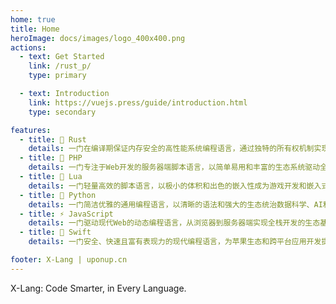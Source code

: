 ```yaml
---
home: true
title: Home
heroImage: docs/images/logo_400x400.png
actions:
  - text: Get Started
    link: /rust_p/
    type: primary

  - text: Introduction
    link: https://vuejs.press/guide/introduction.html
    type: secondary

features:
  - title: 🦀 Rust
    details: 一门在编译期保证内存安全的高性能系统编程语言，通过独特的所有权机制实现零成本抽象。
  - title: 🐘 PHP
    details: 一门专注于Web开发的服务器端脚本语言，以简单易用和丰富的生态系统驱动全球数百万网站。
  - title: 🌙 Lua
    details: 一门轻量高效的脚本语言，以极小的体积和出色的嵌入性成为游戏开发和嵌入式系统的首选。
  - title: 🐍 Python
    details: 一门简洁优雅的通用编程语言，以清晰的语法和强大的生态统治数据科学、AI和Web开发领域。
  - title: ⚡ JavaScript
    details: 一门驱动现代Web的动态编程语言，从浏览器到服务器端实现全栈开发的生态基石。
  - title: 🦅 Swift
    details: 一门安全、快速且富有表现力的现代编程语言，为苹果生态和跨平台应用开发提供优雅的解决方案。

footer: X-Lang | uponup.cn
---
```


X-Lang: Code Smarter, in Every Language.

[default-theme-home]: https://vuejs.press/reference/default-theme/frontmatter.html#home-page
